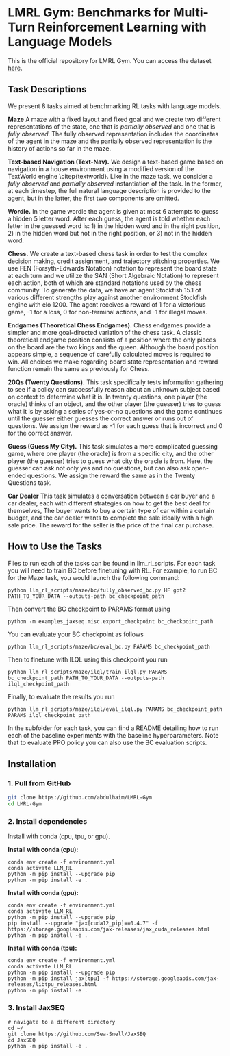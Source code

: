 # LMRL Gym: Benchmarks for Multi-Turn Reinforcement Learning with Language Models

This is the official repository for LMRL Gym. You can access the dataset [here](https://rail.eecs.berkeley.edu/datasets/rl-llm-bench-dataset/). 

<!-- ## Baseline Descriptions 

Implementation files and details can be found in `LLM_RL/algorithms`

**MC Returns.** We use Monte-Carlo returns to train a value function for the dataset. The agents then acts according to this value function. We implement this by fine-tuning an LM to predict the reward-to-go of the data at each token, using an action-value function head. This is then used to perturb the logits of the original BC model. -->

## Task Descriptions 

We present 8 tasks aimed at benchmarking RL tasks with language models. 

**Maze**  A maze with a fixed layout and fixed goal and we create two different representations of the state, one that is *partially observed* and one that is *fully observed*. The fully observed representation includes the coordinates of the agent in the maze and the partially observed representation is the history of actions so far in the maze.

**Text-based Navigation (Text-Nav).**
We design a text-based game based on navigation in a house environment using a modified version of the TextWorld engine \citep{textworld}. 
Like in the maze task, we consider a *fully observed* and *partially observed* instantiation of the task. In the former, at each timestep, the full natural language description is provided to the agent, but in the latter, the first two components are omitted.

**Wordle.** In the game wordle the agent is given at most 6 attempts to guess a hidden 5 letter word. After each guess, the agent is told whether each letter in the guessed word is: 1) in the hidden word and in the right position, 2) in the hidden word but not in the right position, or 3) not in the hidden word. 

**Chess.** We create a text-based chess task in order to test the complex decision making, credit assignment, and trajectory stitching properties. We use FEN (Forsyth-Edwards Notation) notation to represent the board state at each turn and we utilize the SAN (Short Algebraic Notation) to represent each action, both of which are standard notations used by the chess community. To generate the data, we have an agent Stockfish 15.1 of various different strengths play against another environment Stockfish engine with elo 1200. The agent receives a reward of 1 for a victorious game, -1 for a loss, 0 for non-terminal actions, and -1 for illegal moves.

**Endgames (Theoretical Chess Endgames).** Chess endgames provide a simpler and more goal-directed variation of the chess task. A classic theoretical endgame position consists of a position where the only pieces on the board are the two kings and the queen. Although the board position appears simple, a sequence of carefully calculated moves is required to win. All choices we make regarding board state representation and reward function remain the same as previously for Chess.

**20Qs (Twenty Questions).**
This task specifically tests information gathering to see if a policy can successfully reason about an unknown subject based on context to determine what it is. In twenty questions, one player (the oracle) thinks of an object, and the other player (the guesser) tries to guess what it is by asking a series of yes-or-no questions and the game continues until the guesser either guesses the correct answer or runs out of questions. We assign the reward as -1 for each guess that is incorrect and 0 for the correct answer.

**Guess (Guess My City).**
This task simulates a more complicated guessing game, where one player (the oracle) is from a specific city, and the other player (the guesser) tries to guess what city the oracle is from. Here, the guesser can ask not only yes and no questions, but can also ask open-ended questions. We assign the reward the same as in the Twenty Questions task.

**Car Dealer**
This task simulates a conversation between a car buyer and a car dealer, each with different strategies on how to get the best deal for themselves, The buyer wants to buy a certain type of car within a certain budget, and the car dealer wants to complete the sale ideally with a high sale price. The reward for the seller is the price of the final car purchase.



## How to Use the Tasks

Files to run each of the tasks can be found in llm_rl_scripts. For each task you will need to train BC before finetuning with RL. For example, to run BC for the Maze task, you would launch the following command: 

``` shell
python llm_rl_scripts/maze/bc/fully_observed_bc.py HF gpt2 PATH_TO_YOUR_DATA --outputs-path bc_checkpoint_path
```

Then convert the BC checkpoint to PARAMS format using 

``` shell
python -m examples_jaxseq.misc.export_checkpoint bc_checkpoint_path
```

You can evaluate your BC checkpoint as follows 

``` shell 
python llm_rl_scripts/maze/bc/eval_bc.py PARAMS bc_checkpoint_path 
```

Then to finetune with ILQL using this checkpoint you run 

``` shell
python llm_rl_scripts/maze/ilql/train_ilql.py PARAMS bc_checkpoint_path PATH_TO_YOUR_DATA --outputs-path ilql_checkpoint_path
```

Finally, to evaluate the results you run 
``` shell
python llm_rl_scripts/maze/ilql/eval_ilql.py PARAMS bc_checkpoint_path PARAMS ilql_checkpoint_path
```

In the subfolder for each task, you can find a README detailing how to run each of the baseline experiments with the baseline hyperparameters. Note that to evaluate PPO policy you can also use the BC evaluation scripts. 


## Installation

### **1. Pull from GitHub**

``` bash
git clone https://github.com/abdulhaim/LMRL-Gym
cd LMRL-Gym
```

### **2. Install dependencies**

Install with conda (cpu, tpu, or gpu).

**Install with conda (cpu):**
``` shell
conda env create -f environment.yml
conda activate LLM_RL
python -m pip install --upgrade pip
python -m pip install -e .
```

**Install with conda (gpu):**
``` shell
conda env create -f environment.yml
conda activate LLM_RL
python -m pip install --upgrade pip
pip install --upgrade "jax[cuda12_pip]==0.4.7" -f https://storage.googleapis.com/jax-releases/jax_cuda_releases.html
python -m pip install -e .
```

**Install with conda (tpu):**
``` shell
conda env create -f environment.yml
conda activate LLM_RL
python -m pip install --upgrade pip
python -m pip install jax[tpu] -f https://storage.googleapis.com/jax-releases/libtpu_releases.html
python -m pip install -e .
```

### **3. Install JaxSEQ**
``` shell
# navigate to a different directory
cd ~/
git clone https://github.com/Sea-Snell/JaxSEQ
cd JaxSEQ
python -m pip install -e .
```
